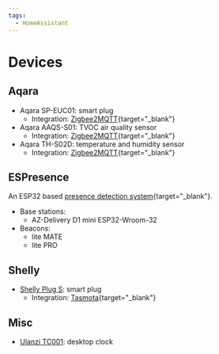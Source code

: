 ```yaml
---
tags:
  - HomeAssistant
---
```


# Devices

## Aqara

* Aqara SP-EUC01: smart plug
  * Integration: [Zigbee2MQTT](https://www.zigbee2mqtt.io/devices/SP-EUC01.html){target="_blank"}
* Aqara AAQS-S01: TVOC air quality sensor
  * Integration: [Zigbee2MQTT](https://www.zigbee2mqtt.io/devices/VOCKQJK11LM.html){target="_blank"}
* Aqara TH-S02D: temperature and humidity sensor
  * Integration: [Zigbee2MQTT](https://www.zigbee2mqtt.io/devices/WSDCGQ12LM.html){target="_blank"}

## ESPresence

An ESP32 based [presence detection system](https://espresense.com/){target="_blank"}.

* Base stations:
  * AZ-Delivery D1 mini ESP32-Wroom-32
* Beacons:
  * lite MATE
  * lite PRO

## Shelly

* [Shelly Plug S](shelly_plug_s.md): smart plug
  * Integration:
  [Tasmota](https://www.home-assistant.io/integrations/tasmota){target="_blank"}

## Misc

* [Ulanzi TC001](ulanzi_tc001.md): desktop clock

